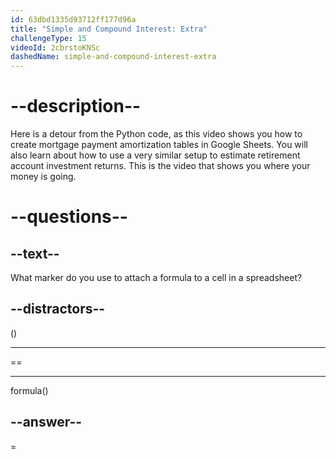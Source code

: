 ```yaml
---
id: 63dbd1335d93712ff177d96a
title: "Simple and Compound Interest: Extra"
challengeType: 15
videoId: 2cbrstoKNSc
dashedName: simple-and-compound-interest-extra
---
```


# --description--

Here is a detour from the Python code, as this video shows you how to create mortgage payment amortization tables in Google Sheets. You will also learn about how to use a very similar setup to estimate retirement account investment returns. This is the video that shows you where your money is going.

# --questions--

## --text--

What marker do you use to attach a formula to a cell in a spreadsheet?

## --distractors--

()

---

\==

---

formula()

## --answer--

\=

